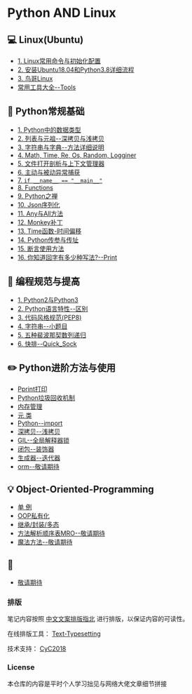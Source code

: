 Python AND Linux    
=====
##  :computer:  Linux(Ubuntu)  
- [1. Linux常用命令与初始化配置](https://github.com/KissMyLady/Tools/blob/master/note/linux_com.md)  
- [2. 安装Ubuntu18.04和Python3.8详细流程](https://github.com/KissMyLady/Python/blob/master/Nont/Linux/ubuntu_apt_get.md)  
- [3. 鸟哥Linux](https://github.com/KissMyLady/Python/blob/master/Nont/Linux/linux_bird_com.md)  
- [常用工具大全--Tools](https://github.com/KissMyLady/Tools)  


## :floppy_disk: Python常规基础  
- [1. Python中的数据类型](https://github.com/KissMyLady/Python/blob/master/Nont/py_base_num.md)  
- [2. 列表与元祖--深拷贝与浅拷贝](https://github.com/KissMyLady/Python/blob/master/Nont/py_base_listtuple.md)  
- [3. 字符串与字典--方法详细说明](https://github.com/KissMyLady/Python/blob/master/Nont/py_base_strdict.md)    
- [4. Math, Time, Re, Os, Random, Logginer](https://github.com/KissMyLady/Python/blob/master/Nont/py_base_package.md)  
- [5. 文件打开剖析与上下文管理器](https://github.com/KissMyLady/Python/blob/master/Nont/py_base_with.md)  
- [6. 主动与被动异常捕获](https://github.com/KissMyLady/Python/blob/master/Nont/py_base_except.md)   
- [7. `if __name__ == "__main__"`](https://github.com/KissMyLady/Python/blob/master/Nont/ppy_base_ifname.md)  
- [8. Functions](https://github.com/KissMyLady/Python/blob/master/Nont/py_base_function.md)  
- [9. Python之禅](https://github.com/KissMyLady/Python/blob/master/Nont/py_base_this.md)  
- [10. Json序列化](https://github.com/KissMyLady/Python/blob/master/Nont/py_base_json.md)  
- [11. Any与All方法](https://github.com/KissMyLady/Python/blob/master/Nont/py_base_anyall.md)  
- [12. Monkey补丁](https://github.com/KissMyLady/Python/blob/master/Nont/py_base_monkey.md)  
- [13. Time函数-时间偏移](https://github.com/KissMyLady/Python/blob/master/Nont/py_base_time.md)  
- [14. Python传参与传址](https://github.com/KissMyLady/Python/blob/master/Nont/py_base_chuandi.md)  
- [15. 断言使用方法](https://github.com/KissMyLady/Python/blob/master/Nont/py_base_assert.md)  
- [16. 你知道回字有多少种写法?--Print](https://github.com/KissMyLady/Python/blob/master/Nont/py_base_print.md)    


## :watermelon:  编程规范与提高      
- [1. Python2与Python3](https://github.com/KissMyLady/Python/blob/master/Nont/py_base_diffent.md)  
- [2. Python语言特性--区别](https://github.com/KissMyLady/Python/blob/master/Nont/py_base_py.md)
- [3. 代码风格规范(PEP8)](https://github.com/KissMyLady/Python/blob/master/Nont/py_doc_pep8.md)  
- [4. 字符串--小题目](https://github.com/KissMyLady/Python/blob/master/Nont/py_base_str.md)
- [5. 五种裴波那契数列递归](https://github.com/KissMyLady/Tools/blob/master/algorithem/feibo.md)  
- [6. 快排--Quick_Sock](https://github.com/KissMyLady/Python/blob/master/Nont/Quick_Sort.md)   



## :pencil2: Python进阶方法与使用         
- [Pprint打印](https://github.com/KissMyLady/Python/blob/master/Nont/py_base_pprint.md)  
- [Python垃圾回收机制](https://github.com/KissMyLady/Python/blob/master/Nont/py_height_del.md)     
- [内存管理](https://github.com/KissMyLady/Python/blob/master/Nont/py_base_gc.md)  
- [元 类](https://github.com/KissMyLady/Python/blob/master/Nont/py_type_one.md)  
- [Python--import](https://github.com/KissMyLady/Python/blob/master/Nont/python_import.md)  
- [深拷贝--浅拷贝](https://github.com/KissMyLady/Python/blob/master/Nont/py_base_listtuple.md)  
- [GIL--全局解释器锁](https://github.com/KissMyLady/Python/blob/master/Nont/Python_GIL.md)
- [闭包--装饰器](https://github.com/KissMyLady/Python/blob/master/Nont/closure.md)  
- [生成器--迭代器](https://github.com/KissMyLady/Python/blob/master/Nont/py_iterable.md)  
- [orm--敬请期待](#) 


## :bulb: Object-Oriented-Programming 
- [单  例](https://github.com/KissMyLady/Python/blob/master/Nont/py_height_singleton.md)  
- [OOP私有化](https://github.com/KissMyLady/Python/blob/master/Nont/oop_private.md)
- [继承/封装/多态](https://github.com/KissMyLady/Python/blob/master/Nont/oop_init.md)  
- [方法解析顺序表MRO--敬请期待](#)  
- [魔法方法--敬请期待](#)  


## :wrench:    
- [敬请期待](#)


### 排版  
笔记内容按照 [中文文案排版指北](https://github.com/sparanoid/chinese-copywriting-guidelines) 进行排版，以保证内容的可读性。  
 
在线排版工具： [Text-Typesetting](https://github.com/CyC2018/Text-Typesetting)  

技术支持： [CyC2018](https://github.com/CyC2018/Text-Typesetting)  

### License  
本仓库的内容是平时个人学习拙见与网络大佬文章细节拼接




